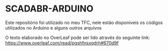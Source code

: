 # SCADABR-ARDUINO
Este repositório foi utilizado no meu TFC, nele estão disponíveis os códigos utilizados no Arduino e alguns outros arquivos

O texto elaborado no OverLeaf pode ser lido através do seguinte link:
https://www.overleaf.com/read/pgshfnsxqdrh#670d9f
